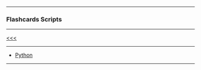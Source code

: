
---

### Flashcards Scripts

---

[<<<](https://github.com/ttltrk/ELSE/blob/master/FLCA/FLCA.MD)

---

* <a href="https://github.com/ttltrk/PRG/blob/master/PY/DOC/FLPY/FLPY.MD">Python</a>

---
